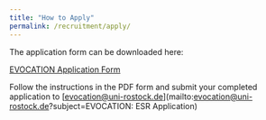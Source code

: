 ```yaml
---
title: "How to Apply"
permalink: /recruitment/apply/
---
```

The application form can be downloaded here:

[EVOCATION Application Form](/assets/documents/surname_evocation_application_form.pdf)

Follow the instructions in the PDF form and submit your completed application to [evocation@uni-rostock.de](mailto:evocation@uni-rostock.de?subject=EVOCATION: ESR Application)

<!-- Applications for ESR01 and ESR02 (University of Rostock, Germany) are required to also apply directly with the individual institution.  -->